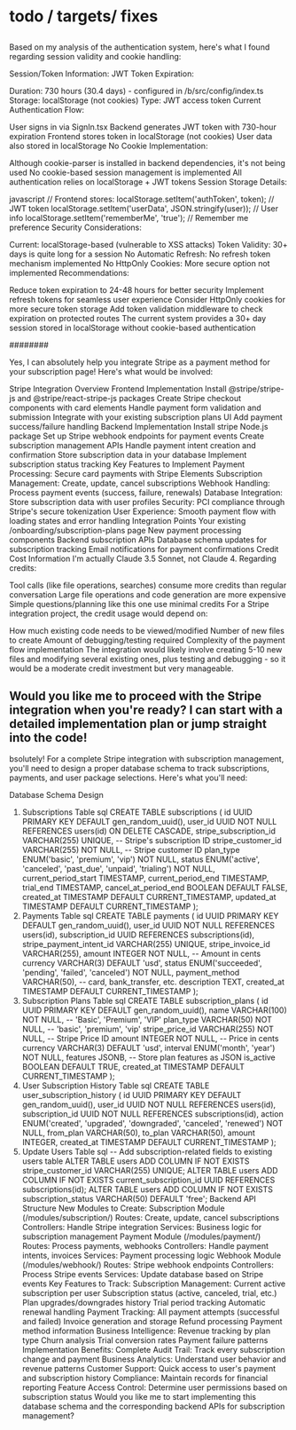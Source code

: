 # todo / targets/ fixes

##

Based on my analysis of the authentication system, here's what I found regarding session validity and cookie handling:

Session/Token Information:
JWT Token Expiration:

Duration: 730 hours (30.4 days) - configured in
/b/src/config/index.ts
Storage: localStorage (not cookies)
Type: JWT access token
Current Authentication Flow:

User signs in via
SignIn.tsx
Backend generates JWT token with 730-hour expiration
Frontend stores token in localStorage (not cookies)
User data also stored in localStorage
No Cookie Implementation:

Although cookie-parser is installed in backend dependencies, it's not being used
No cookie-based session management is implemented
All authentication relies on localStorage + JWT tokens
Session Storage Details:

javascript
// Frontend stores:
localStorage.setItem('authToken', token); // JWT token
localStorage.setItem('userData', JSON.stringify(user)); // User info
localStorage.setItem('rememberMe', 'true'); // Remember me preference
Security Considerations:

Current: localStorage-based (vulnerable to XSS attacks)
Token Validity: 30+ days is quite long for a session
No Automatic Refresh: No refresh token mechanism implemented
No HttpOnly Cookies: More secure option not implemented
Recommendations:

Reduce token expiration to 24-48 hours for better security
Implement refresh tokens for seamless user experience
Consider HttpOnly cookies for more secure token storage
Add token validation middleware to check expiration on protected routes
The current system provides a 30+ day session stored in localStorage without cookie-based authentication

########

Yes, I can absolutely help you integrate Stripe as a payment method for your subscription page! Here's what would be involved:

Stripe Integration Overview
Frontend Implementation
Install @stripe/stripe-js and @stripe/react-stripe-js packages
Create Stripe checkout components with card elements
Handle payment form validation and submission
Integrate with your existing subscription plans UI
Add payment success/failure handling
Backend Implementation
Install stripe Node.js package
Set up Stripe webhook endpoints for payment events
Create subscription management APIs
Handle payment intent creation and confirmation
Store subscription data in your database
Implement subscription status tracking
Key Features to Implement
Payment Processing: Secure card payments with Stripe Elements
Subscription Management: Create, update, cancel subscriptions
Webhook Handling: Process payment events (success, failure, renewals)
Database Integration: Store subscription data with user profiles
Security: PCI compliance through Stripe's secure tokenization
User Experience: Smooth payment flow with loading states and error handling
Integration Points
Your existing
/onboarding/subscription-plans
page
New payment processing components
Backend subscription APIs
Database schema updates for subscription tracking
Email notifications for payment confirmations
Credit Cost Information
I'm actually Claude 3.5 Sonnet, not Claude 4. Regarding credits:

Tool calls (like file operations, searches) consume more credits than regular conversation
Large file operations and code generation are more expensive
Simple questions/planning like this one use minimal credits
For a Stripe integration project, the credit usage would depend on:

How much existing code needs to be viewed/modified
Number of new files to create
Amount of debugging/testing required
Complexity of the payment flow implementation
The integration would likely involve creating 5-10 new files and modifying several existing ones, plus testing and debugging - so it would be a moderate credit investment but very manageable.

## Would you like me to proceed with the Stripe integration when you're ready? I can start with a detailed implementation plan or jump straight into the code!

bsolutely! For a complete Stripe integration with subscription management, you'll need to design a proper database schema to track subscriptions, payments, and user package selections. Here's what you'll need:

Database Schema Design

1. Subscriptions Table
   sql
   CREATE TABLE subscriptions (
   id UUID PRIMARY KEY DEFAULT gen_random_uuid(),
   user_id UUID NOT NULL REFERENCES users(id) ON DELETE CASCADE,
   stripe_subscription_id VARCHAR(255) UNIQUE, -- Stripe's subscription ID
   stripe_customer_id VARCHAR(255) NOT NULL, -- Stripe customer ID
   plan_type ENUM('basic', 'premium', 'vip') NOT NULL,
   status ENUM('active', 'canceled', 'past_due', 'unpaid', 'trialing') NOT NULL,
   current_period_start TIMESTAMP,
   current_period_end TIMESTAMP,
   trial_end TIMESTAMP,
   cancel_at_period_end BOOLEAN DEFAULT FALSE,
   created_at TIMESTAMP DEFAULT CURRENT_TIMESTAMP,
   updated_at TIMESTAMP DEFAULT CURRENT_TIMESTAMP
   );
2. Payments Table
   sql
   CREATE TABLE payments (
   id UUID PRIMARY KEY DEFAULT gen_random_uuid(),
   user_id UUID NOT NULL REFERENCES users(id),
   subscription_id UUID REFERENCES subscriptions(id),
   stripe_payment_intent_id VARCHAR(255) UNIQUE,
   stripe_invoice_id VARCHAR(255),
   amount INTEGER NOT NULL, -- Amount in cents
   currency VARCHAR(3) DEFAULT 'usd',
   status ENUM('succeeded', 'pending', 'failed', 'canceled') NOT NULL,
   payment_method VARCHAR(50), -- card, bank_transfer, etc.
   description TEXT,
   created_at TIMESTAMP DEFAULT CURRENT_TIMESTAMP
   );
3. Subscription Plans Table
   sql
   CREATE TABLE subscription_plans (
   id UUID PRIMARY KEY DEFAULT gen_random_uuid(),
   name VARCHAR(100) NOT NULL, -- 'Basic', 'Premium', 'VIP'
   plan_type VARCHAR(50) NOT NULL, -- 'basic', 'premium', 'vip'
   stripe_price_id VARCHAR(255) NOT NULL, -- Stripe Price ID
   amount INTEGER NOT NULL, -- Price in cents
   currency VARCHAR(3) DEFAULT 'usd',
   interval ENUM('month', 'year') NOT NULL,
   features JSONB, -- Store plan features as JSON
   is_active BOOLEAN DEFAULT TRUE,
   created_at TIMESTAMP DEFAULT CURRENT_TIMESTAMP
   );
4. User Subscription History Table
   sql
   CREATE TABLE user_subscription_history (
   id UUID PRIMARY KEY DEFAULT gen_random_uuid(),
   user_id UUID NOT NULL REFERENCES users(id),
   subscription_id UUID NOT NULL REFERENCES subscriptions(id),
   action ENUM('created', 'upgraded', 'downgraded', 'canceled', 'renewed') NOT NULL,
   from_plan VARCHAR(50),
   to_plan VARCHAR(50),
   amount INTEGER,
   created_at TIMESTAMP DEFAULT CURRENT_TIMESTAMP
   );
5. Update Users Table
   sql
   -- Add subscription-related fields to existing users table
   ALTER TABLE users ADD COLUMN IF NOT EXISTS stripe_customer_id VARCHAR(255) UNIQUE;
   ALTER TABLE users ADD COLUMN IF NOT EXISTS current_subscription_id UUID REFERENCES subscriptions(id);
   ALTER TABLE users ADD COLUMN IF NOT EXISTS subscription_status VARCHAR(50) DEFAULT 'free';
   Backend API Structure
   New Modules to Create:
   Subscription Module (/modules/subscription/)
   Routes: Create, update, cancel subscriptions
   Controllers: Handle Stripe integration
   Services: Business logic for subscription management
   Payment Module (/modules/payment/)
   Routes: Process payments, webhooks
   Controllers: Handle payment intents, invoices
   Services: Payment processing logic
   Webhook Module (/modules/webhook/)
   Routes: Stripe webhook endpoints
   Controllers: Process Stripe events
   Services: Update database based on Stripe events
   Key Features to Track:
   Subscription Management:
   Current active subscription per user
   Subscription status (active, canceled, trial, etc.)
   Plan upgrades/downgrades history
   Trial period tracking
   Automatic renewal handling
   Payment Tracking:
   All payment attempts (successful and failed)
   Invoice generation and storage
   Refund processing
   Payment method information
   Business Intelligence:
   Revenue tracking by plan type
   Churn analysis
   Trial conversion rates
   Payment failure patterns
   Implementation Benefits:
   Complete Audit Trail: Track every subscription change and payment
   Business Analytics: Understand user behavior and revenue patterns
   Customer Support: Quick access to user's payment and subscription history
   Compliance: Maintain records for financial reporting
   Feature Access Control: Determine user permissions based on subscription status
   Would you like me to start implementing this database schema and the corresponding backend APIs for subscription management?
